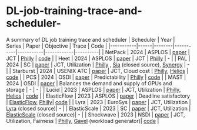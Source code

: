 # DL-job-training-trace-and-scheduler-
A summary of DL job training trace and scheduler 
| Scheduler | Year | Series | Paper     | Objective | Trace      | Code     |
|-----------|------|--------|-----------|-----------|------------|----------|
| NetPack   | 2024 | ASPLOS | [paper](https://dl.acm.org/doi/10.1145/3617232.3624863) | JCT       | [Philly](https://github.com/msr-fiddle/philly-traces) | [code](https://anonymous.4open.science/r/ATP-Controller-35D4) |
| Heet      | 2024 | ASPLOS | [paper](https://dl.acm.org/doi/10.1145/3620665.3640375) | JCT       | [Philly](https://github.com/msr-fiddle/philly-traces) | - |
| PAL       | 2024 | SC     | [paper](https://arxiv.org/abs/2408.11919)               | JCT, Utilization    | [Philly](https://github.com/msr-fiddle/philly-traces) , [Sia](https://dl.acm.org/doi/abs/10.1145/3600006.3613175) (closed source), [Synergy](https://github.com/msr-fiddle/synergy) | - |
| Starburst | 2024 | USENIX ATC | [paper](https://www.usenix.org/conference/atc24/presentation/luo) | JCT, Cloud cost       | [Philly](https://github.com/msr-fiddle/philly-traces), [Helios](https://github.com/S-Lab-System-Group/HeliosData) | [code](https://github.com/michaelzhiluo/starburst) |
| PCS       | 2024 | OSDI | [paper](https://www.usenix.org/conference/osdi24/presentation/bin-faisal) | Predictability      | [Philly](https://github.com/msr-fiddle/philly-traces) | [code](https://github.com/TuftsNATLab/PCS) |
| MAST      | 2024 | OSDI | [paper](https://www.usenix.org/conference/osdi24/presentation/choudhury) | Balances the demand and supply of GPUs and storage    | - | - |
| Lucid     | 2023 | ASPLOS | [paper](https://dl.acm.org/doi/10.1145/3575693.3575705) | JCT, Utilization      | [Philly](https://github.com/msr-fiddle/philly-traces), [Helios](https://github.com/S-Lab-System-Group/HeliosData) | [code](https://github.com/S-Lab-System-Group/Lucid) |
| ElasticFlow   | 2023 | ASPLOS | [paper](https://dl.acm.org/doi/10.1145/3575693.3575721) | Deadline satisfactory      | [ElasticFlow](https://github.com/microsoft/elasticflow-traces), [Philly](https://github.com/msr-fiddle/philly-traces)| [code](https://github.com/pkusys/ElasticFlow) |
| Lyra   | 2023 | EuroSys | [paper](https://dl.acm.org/doi/abs/10.1145/3552326.3587445) | JCT, Utilization     | [Lyra](https://dl.acm.org/doi/abs/10.1145/3552326.3587445) (closed source)| - |
| ElasticScale   | 2023 | SC | [paper](https://dl.acm.org/doi/abs/10.1145/3581784.3607054) | JCT, Utilization      | [ElasticScale](https://dl.acm.org/doi/abs/10.1145/3581784.3607054) (closed source)| - |
| Shockwave   | 2023 | NSDI | [paper](https://www.usenix.org/conference/nsdi23/presentation/zheng) | JCT, Utilization,  Fairness     | [Philly](https://github.com/msr-fiddle/philly-traces), [Gavel](https://github.com/stanford-futuredata/gavel) (workload generator)| [code](https://github.com/uw-mad-dash/shockwave) |
